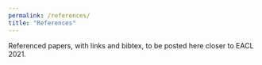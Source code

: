 ```yaml
---
permalink: /references/
title: "References"
---
```


Referenced papers, with links and bibtex, to be posted here closer to EACL 2021. 